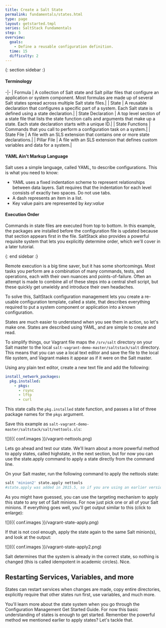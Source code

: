 ```yaml
---
title: Create a Salt State
permalink: fundamentals/states.html
type: page
layout: getstarted.tmpl
series: SaltStack Fundamentals
step: 5
overview:
  goals:
    - Define a reusable configuration definition.
  time: 15
  difficulty: 2
---
```


{: section sidebar :}

#### Terminology  

-|-
| Formula | A collection of Salt state and Salt pillar files that configure an application or system component. Most formulas are made up of several Salt states spread across multiple Salt state files.|
| State | A reusable declaration that configures a specific part of a system. Each Salt state is defined using a state declaration.|
| State Declaration | A top level section of a state file that lists the state function calls and arguments that make up a state. Each state declaration starts with a unique ID.|
| State Functions | Commands that you call to perform a configuration task on a system.|
| State File | A file with an SLS extension that contains one or more state declarations.|
| Pillar File | A file with an SLS extension that defines custom variables and data for a system.|

#### YAML Ain't Markup Language

Salt uses a simple language, called YAML, to describe configurations. This is what you need to know:

-   YAML uses a fixed indentation scheme to represent relationships between
    data layers. Salt requires that the indentation for each level consists of
    exactly two spaces. Do not use tabs.
-   A dash represents an item in a list.
-   Key value pairs are represented by *key*:*value*

#### Execution Order

Commands in state files are executed from top to bottom. In this example, the
packages are installed before the configuration file is updated because that
section appears first in the file. SaltStack also provides a powerful requisite
system that lets you explicitly determine order, which we'll cover in a later
tutorial.

{: end sidebar :}

Remote execution is a big time saver, but it has some shortcomings. Most tasks
you perform are a combination of many commands, tests, and operations, each
with their own nuances and points-of-failure. Often an attempt is made to
combine all of these steps into a central shell script, but these quickly get
unwieldy and introduce their own headaches.

To solve this, SaltStack configuration management lets you create a re-usable
configuration template, called a state, that describes everything required to
put a system component or application into a known configuration.

States are much easier to understand when you see them in action, so let's make
one. States are described using YAML, and are simple to create and read.

To simplify things, our Vagrant file maps the `/srv/salt` directory on your Salt
master to the local `salt-vagrant-demo-master/saltstack/salt` directory. This
means that you can use a local text editor and save the file to the local file
system, and Vagrant makes it appear as if it were on the Salt master.

Using any plain text editor, create a new text file and add the following:

``` yaml
install_network_packages:
  pkg.installed:
    - pkgs:
      - rsync
      - lftp
      - curl
```

This state calls the `pkg.installed` state function, and passes a list of three
package names for the `pkgs` argument.

Save this example as `salt-vagrant-demo-master/saltstack/salt/nettools.sls`:

![]({{ conf.images }}/vagrant-nettools.png)

Lets go ahead and test our state. We'll learn about a more powerful method to
apply states, called highstate, in the next section, but for now you can use
the state.apply command to apply a state directly from the command line.

On your Salt master, run the following command to apply the nettools state:

``` bash
salt 'minion2' state.apply nettools
#state.apply was added in 2015.5, so if you are using an earlier version call state.sls instead.
```

As you might have guessed, you can use the targeting mechanism to apply this
state to any set of Salt minions. For now just pick one or all of your Salt
minions. If everything goes well, you'll get output similar to this (click to
enlarge):

![]({{ conf.images }}/vagrant-state-apply.png)

If that is not cool enough, apply the state again to the same Salt minion(s),
and look at the output:

![]({{ conf.images }}/vagrant-state-apply2.png)

Salt determines that the system is already in the correct state, so nothing is
changed (this is called idempotent in academic circles). Nice.

## Restarting Services, Variables, and more

States can restart services when changes are made, copy entire directories,
explicitly require that other states run first, use variables, and much more.

You'll learn more about the state system when you go through the Configuration
Management Get Started Guide. For now this basic understanding of states is
enough to get started. Remember the powerful method we mentioned earlier to
apply states? Let's tackle that.

